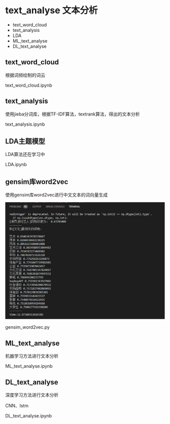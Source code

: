# text_analyse 文本分析

* text_word_cloud
* text_analysis
* LDA
* ML_text_analyse
* DL_text_analyse

## text_word_cloud

根据词频绘制的词云

text_word_cloud.ipynb

## text_analysis

使用jieba分词库，根据TF-IDF算法，textrank算法，得出的文本分析

text_analysis.ipynb

## LDA主题模型

LDA算法还在学习中

LDA.ipynb

## gensim库word2vec

使用gensim库word2vec进行中文文本的词向量生成

![image](https://github.com/naughtybabyfirst/text_analyse/blob/master/image/word2vec%E7%BB%93%E6%9E%9C.png)

gensim_word2vec.py

## ML_text_analyse

机器学习方法进行文本分析

ML_text_analyse.ipynb

## DL_text_analyse

深度学习方法进行文本分析

CNN、lstm

DL_text_analyse.ipynb

